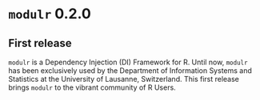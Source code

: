 # `modulr` 0.2.0

## First release

`modulr` is a Dependency Injection (DI) Framework for R. Until now, 
`modulr` has been exclusively used by the Department of Information Systems and 
Statistics at the University of Lausanne, Switzerland. This first release brings 
`modulr` to the vibrant community of R Users.
